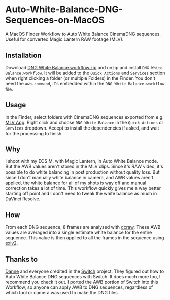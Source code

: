 # Auto-White-Balance-DNG-Sequences-on-MacOS
A MacOS Finder Workflow to Auto White Balance CinemaDNG sequences. Useful for converted Magic Lantern RAW footage (MLV).

## Installation
Download [DNG White Balance.workflow.zip](https://github.com/Jip-Hop/Auto-White-Balance-DNG-Sequences-on-MacOS/raw/master/DNG%20White%20Balance.workflow.zip) and unzip and install `DNG White Balance.workflow`. It will be added to the `Quick Actions` and `Services` section when right clicking a folder (or multiple Folders) in the Finder. You don't need the `awb.command`, it's embedded within the `DNG White Balance.workflow` file.

## Usage
In the Finder, select folders with CinemaDNG sequences exported from e.g. [MLV App](https://github.com/ilia3101/MLV-App). Right click and choose `DNG White Balance` in the `Quick Actions` or `Services` dropdown. Accept to install the dependencies if asked, and wait for the processing to finish.

## Why
I shoot with my EOS M, with Magic Lantern, in Auto White Balance mode. But the AWB values aren't stored in the MLV clips. Since it's RAW video, it's possible to do white balancing in post production without quality loss. But since I don't manually white balance in camera, and AWB values aren't applied, the white balance for all of my shots is way off and manual correction takes a lot of time. This workflow quickly gives me a way better starting off point and I don't need to tweak the white balance as much in DaVinci Resolve.

## How
From each DNG sequence, 8 frames are analysed with [dcraw](https://www.dechifro.org/dcraw/). These AWB values are averaged into a single estimate white balance for the entire sequence. This value is then applied to all the frames in the sequence using [exiv2](https://www.exiv2.org).

## Thanks to
[Danne](http://github.com/dannephoto) and everyone credited in the [Switch](https://www.magiclantern.fm/forum/index.php?topic=15108.0) project. They figured out how to Auto White Balance DNG sequences with Switch. It does much more too, I recommend you check it out. I ported the AWB portion of Switch into this Workflow, so anyone can apply AWB to DNG sequences, regardless of which tool or camera was used to make the DNG files.
